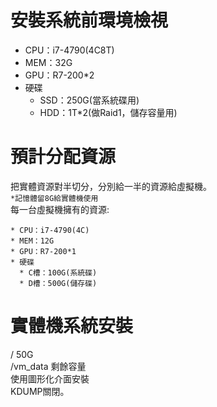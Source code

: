 # 安裝系統前環境檢視  
* CPU：i7-4790(4C8T)  
* MEM：32G  
* GPU：R7-200*2  
* 硬碟  
  * SSD：250G(當系統碟用)  
  * HDD：1T*2(做Raid1，儲存容量用)  
  
# 預計分配資源  
把實體資源對半切分，分別給一半的資源給虛擬機。  
`*記憶體留8G給實體機使用`  
每一台虛擬機擁有的資源:  
```
* CPU：i7-4790(4C)  
* MEM：12G  
* GPU：R7-200*1  
* 硬碟  
  * C槽：100G(系統碟)  
  * D槽：500G(儲存碟)  
```

# 實體機系統安裝  
/ 50G  
/vm_data 剩餘容量  
使用圖形化介面安裝  
KDUMP關閉。  
